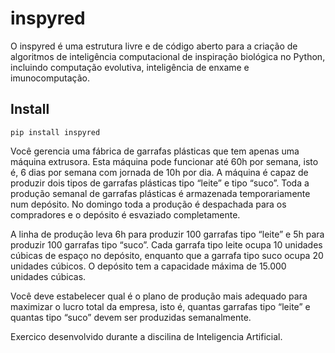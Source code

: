 # inspyred

O inspyred é uma estrutura livre e de código aberto para a criação de algoritmos de inteligência computacional de inspiração biológica no Python, incluindo computação evolutiva, inteligência de enxame e imunocomputação.

## Install
    pip install inspyred
    

Você gerencia uma fábrica de garrafas plásticas que tem apenas uma máquina extrusora. Esta máquina pode funcionar até 60h por semana, isto é, 6 dias por semana com jornada de 10h por dia. A máquina é capaz de produzir dois tipos de garrafas plásticas tipo “leite” e tipo “suco”. Toda a produção semanal de garrafas plásticas é armazenada temporariamente num depósito. No domingo toda a produção é despachada para os compradores e o depósito é esvaziado completamente.

A linha de produção leva 6h para produzir 100 garrafas tipo “leite” e 5h para produzir 100 garrafas tipo “suco”. Cada garrafa tipo leite ocupa 10 unidades cúbicas de espaço no depósito, enquanto que a garrafa tipo suco ocupa 20 unidades cúbicos. O depósito tem a capacidade máxima de 15.000 unidades cúbicas.

Você deve estabelecer qual é o plano de produção mais adequado para maximizar o lucro total da empresa, isto é, quantas garrafas tipo “leite” e quantas tipo “suco” devem ser produzidas semanalmente.

Exercico desenvolvido durante a discilina de Inteligencia Artificial.


